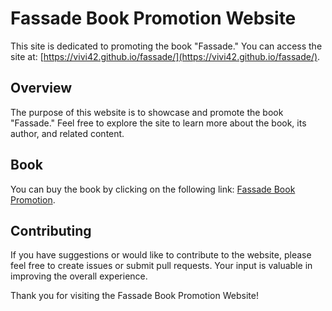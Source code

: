 # Fassade Book Promotion Website

This site is dedicated to promoting the book "Fassade." You can access the site at: [https://vivi42.github.io/fassade/](https://vivi42.github.io/fassade/).

## Overview

The purpose of this website is to showcase and promote the book "Fassade." Feel free to explore the site to learn more about the book, its author, and related content.

## Book

You can buy the book by clicking on the following link: [Fassade Book Promotion]([https://vivi42.github.io/fassade/](https://www.amazon.com.br/Fassade-K-S-Broetto-ebook/dp/B0156U4MMU)).

## Contributing

If you have suggestions or would like to contribute to the website, please feel free to create issues or submit pull requests. Your input is valuable in improving the overall experience.

Thank you for visiting the Fassade Book Promotion Website!
